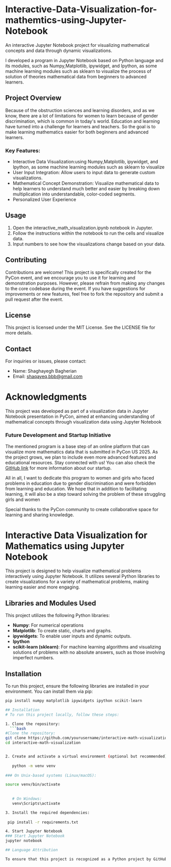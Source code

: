 # Interactive-Data-Visualization-for-mathemtics-using-Jupyter-Notebook
An interactive Jupyter Notebook project for visualizing mathematical concepts and data through dynamic visualizations.

I developed a program in Jupyter Notebook based on Python language and its modules, such as Numpy,Matplotlib, ipywidget, and Ipython, as some machine learning modules such as sklearn to visualize the process of solution of theories mathematical data from beginners to advanced learners.
## Project Overview
Because of the obstruction sciences and learning disorders, and as we know, there are a lot of limitations for women to learn because of gender discrimination, which is common in today's world. Education and learning have turned into a challenge for learners and teachers.
So the goal is to make learning mathematics easier for both beginners and advanced learners.
### Key Features:
- Interactive Data Visualization:using Numpy,Matplotlib, ipywidget, and Ipython, as some machine learning modules such as sklearn to visualize
- User Input Integration: Allow users to input data to generate custom visualizations.
- Mathematical Concept Demonstration: Visualize mathematical data to help learners to understand much better and easier by breaking down multiplication into understandable, color-coded segments.
- Personalized User Experience


## Usage
1. Open the interactive_math_visualization.ipynb notebook in Jupyter.
2. Follow the instructions within the notebook to run the cells and visualize data.
3. Input numbers to see how the visualizations change based on your data.

## Contributing
Contributions are welcome! This project is specifically created for the PyCon event, and we encourage you to use it for learning and demonstration purposes. However, please refrain from making any changes to the core codebase during the event. If you have suggestions for improvements or new features, feel free to fork the repository and submit a pull request after the event.

## License
This project is licensed under the MIT License. See the LICENSE file for more details.

## Contact
For inquiries or issues, please contact:
- Name: Shaghayegh Bagherian
- Email: shaqayeq.bbb@gmail.com
  
# Acknowledgments
This project was developed as part of a visualization data in Jupyter Notebook presentation in PyCon, aimed at enhancing understanding of mathematical concepts through visualization data using Jupyter Notebook

### Future Development and Startup Initiative
The mentioned program is a base step of an online platform that can visualize more mathematics data that is submitted in PyCon US 2025. As the project grows, we plan to include even more advanced features and educational resources. Stay connected with us! You can also check the [GitHub link](https://github.com/VizAI-platform/Visualization-Of-Mathematic) for more information about our startup.

All in all, I want to dedicate this program to women and girls who faced problems in education due to gender discrimination and were forbidden from learning and education. We hope that in addition to facilitating learning, it will also be a step toward solving the problem of these struggling girls and women

Special thanks to the PyCon community to create collaborative space for learning and sharing knowledge.



# Interactive Data Visualization for Mathematics using Jupyter Notebook

This project is designed to help visualize mathematical problems interactively using Jupyter Notebook. It utilizes several Python libraries to create visualizations for a variety of mathematical problems, making learning easier and more engaging.

## Libraries and Modules Used

This project utilizes the following Python libraries:

- **Numpy**: For numerical operations
- **Matplotlib**: To create static, charts and graphs.
- **ipywidgets**: To enable user inputs and dynamic outputs.
- **Ipython**
- **scikit-learn (sklearn)**: For machine learning algorithms and visualizing solutions of problems with no absolute answers, such as those involving imperfect numbers.

## Installation

To run this project, ensure the following libraries are installed in your environment. You can install them via pip:

```bash
pip install numpy matplotlib ipywidgets ipython scikit-learn

## Installation
# To run this project locally, follow these steps:

1. Clone the repository:
  ```bash
#Clone the repository:
git clone https://github.com/yourusername/interactive-math-visualization.git
cd interactive-math-visualization


2. Create and activate a virtual environment (optional but recommended):
   
   python -m venv venv 
   
### On Unix-based systems (Linux/macOS):

source venv/bin/activate
 
   
   # On Windows:
   venv\Scripts\activate

3. Install the required dependencies:
   
 pip install -r requirements.txt

4. Start Jupyter Notebook
### Start Jupyter Notebook
jupyter notebook

## Language Attribution

To ensure that this project is recognized as a Python project by GitHub, we have used a `.gitattributes` file with the following entries:




   
   

